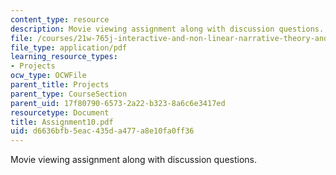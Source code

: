 ```yaml
---
content_type: resource
description: Movie viewing assignment along with discussion questions.
file: /courses/21w-765j-interactive-and-non-linear-narrative-theory-and-practice-spring-2004/d6636bfb5eac435da477a8e10fa0ff36_Assignment10.pdf
file_type: application/pdf
learning_resource_types:
- Projects
ocw_type: OCWFile
parent_title: Projects
parent_type: CourseSection
parent_uid: 17f80790-6573-2a22-b323-8a6c6e3417ed
resourcetype: Document
title: Assignment10.pdf
uid: d6636bfb-5eac-435d-a477-a8e10fa0ff36
---
```

Movie viewing assignment along with discussion questions.

